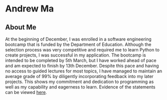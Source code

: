 # Andrew Ma

## About Me

At the beginning of December, I was enrolled in a software engineering bootcamp that is funded by the Department of Education. Although the selection process was very competitive and required me to learn Python to create projects, I was successful in my application. The bootcamp is intended to be completed by 5th March, but I have worked ahead of pace and am expected to finish by 13th December. Despite this pace and having no access to guided lectures for most topics, I have managed to maintain an average grade of 99% by diligently incorporating feedback into my later projects. This shows my commitment and dedication to programming as well as my capability and eagerness to learn. Evidence of the statements can be viewed [here](https://www.hyperiondev.com/portfolio/119179/).

